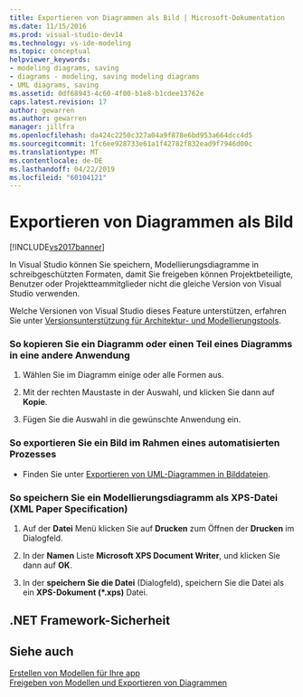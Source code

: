 ```yaml
---
title: Exportieren von Diagrammen als Bild | Microsoft-Dokumentation
ms.date: 11/15/2016
ms.prod: visual-studio-dev14
ms.technology: vs-ide-modeling
ms.topic: conceptual
helpviewer_keywords:
- modeling diagrams, saving
- diagrams - modeling, saving modeling diagrams
- UML diagrams, saving
ms.assetid: 0df68943-4c60-4f00-b1e8-b1cdee13762e
caps.latest.revision: 17
author: gewarren
ms.author: gewarren
manager: jillfra
ms.openlocfilehash: da424c2250c327a04a9f878e6bd953a664dcc4d5
ms.sourcegitcommit: 1fc6ee928733e61a1f42782f832ead9f7946d00c
ms.translationtype: MT
ms.contentlocale: de-DE
ms.lasthandoff: 04/22/2019
ms.locfileid: "60104121"
---
```

# <a name="export-diagrams-as-images"></a>Exportieren von Diagrammen als Bild
[!INCLUDE[vs2017banner](../includes/vs2017banner.md)]

In Visual Studio können Sie speichern, Modellierungsdiagramme in schreibgeschützten Formaten, damit Sie freigeben können Projektbeteiligte, Benutzer oder Projektteammitglieder nicht die gleiche Version von Visual Studio verwenden.  
  
 Welche Versionen von Visual Studio dieses Feature unterstützen, erfahren Sie unter [Versionsunterstützung für Architektur- und Modellierungstools](../modeling/what-s-new-for-design-in-visual-studio.md#VersionSupport).  
  
### <a name="to-copy-a-diagram-or-part-of-a-diagram-to-another-application"></a>So kopieren Sie ein Diagramm oder einen Teil eines Diagramms in eine andere Anwendung  
  
1. Wählen Sie im Diagramm einige oder alle Formen aus.  
  
2. Mit der rechten Maustaste in der Auswahl, und klicken Sie dann auf **Kopie**.  
  
3. Fügen Sie die Auswahl in die gewünschte Anwendung ein.  
  
### <a name="to-export-an-image-as-part-of-an-automated-process"></a>So exportieren Sie ein Bild im Rahmen eines automatisierten Prozesses  
  
- Finden Sie unter [Exportieren von UML-Diagrammen in Bilddateien](../modeling/export-uml-diagrams-to-image-files.md).  
  
### <a name="to-save-a-modeling-diagram-as-an-xml-paper-specification-xps-file"></a>So speichern Sie ein Modellierungsdiagramm als XPS-Datei (XML Paper Specification)  
  
1. Auf der **Datei** Menü klicken Sie auf **Drucken** zum Öffnen der **Drucken** im Dialogfeld.  
  
2. In der **Namen** Liste **Microsoft XPS Document Writer**, und klicken Sie dann auf **OK**.  
  
3. In der **speichern Sie die Datei** (Dialogfeld), speichern Sie die Datei als ein **XPS-Dokument (\*.xps)** Datei.  
  
## <a name="net-framework-security"></a>.NET Framework-Sicherheit  
  
## <a name="see-also"></a>Siehe auch  
 [Erstellen von Modellen für Ihre app](../modeling/create-models-for-your-app.md)   
 [Freigeben von Modellen und Exportieren von Diagrammen](../modeling/share-models-and-exporting-diagrams.md)
